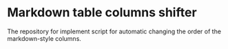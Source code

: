 # Markdown table columns shifter

The repository for implement script for automatic changing the order of the markdown-style columns.
